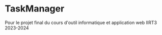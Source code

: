 # TaskManager
Pour le projet final du cours d'outil informatique et application web IIRT3 2023-2024
